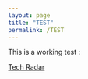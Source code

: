```yaml
---
layout: page
title: "TEST"
permalink: /TEST
---
```


This is a working test : 

<a href="tech-radar/index.html">Tech Radar</a>
